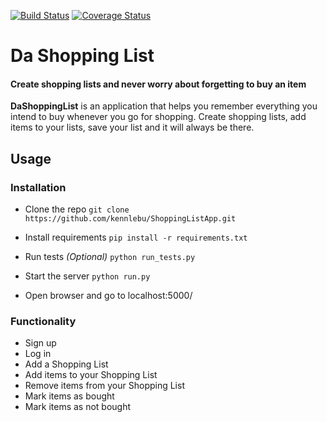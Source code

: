 [![Build Status](https://travis-ci.org/kennlebu/ShoppingListApp.svg?branch=master)](https://travis-ci.org/kennlebu/ShoppingListApp)
[![Coverage Status](https://coveralls.io/repos/github/kennlebu/ShoppingListApp/badge.svg?branch=master)](https://coveralls.io/github/kennlebu/ShoppingListApp?branch=master)

# Da Shopping List
#### Create shopping lists and never worry about forgetting to buy an item
__DaShoppingList__ is an application that helps you remember everything you intend to buy whenever you go for shopping. Create shopping lists, add items to your lists, save your list and it will always be there.

## Usage
### Installation
* Clone the repo
`git clone https://github.com/kennlebu/ShoppingListApp.git`

* Install requirements
`pip install -r requirements.txt`

* Run tests _(Optional)_
`python run_tests.py`

* Start the server
`python run.py`

* Open browser and go to localhost:5000/

### Functionality
* Sign up
* Log in
* Add a Shopping List
* Add items to your Shopping List
* Remove items from your Shopping List
* Mark items as bought
* Mark items as not bought
